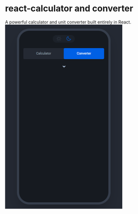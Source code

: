 # react-calculator and converter

A powerful calculator and unit converter built entirely in React.
![](https://github.com/normainobary2021/react-calc/blob/main/public/Vite-React%20(1).png)
